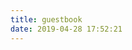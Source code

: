```yaml
---
title: guestbook
date: 2019-04-28 17:52:21
---
```

<div class="ds-recent-visitors" data-num-items="28" data-avatar-size="42" id="ds-recent-visitors"></div>
